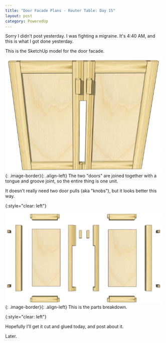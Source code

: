 ```yaml
---
title: "Door Facade Plans - Router Table: Day 15"
layout: post
category: PoweredUp
---
```

Sorry I didn't post yesterday. I was fighting a migraine. It's 4:40 AM, and this is what I got done yesterday.

This is the SketchUp model for the door facade.

![](/assets/images-posts/powered-up-2/powered-up-2-15-1-01.jpg){: .image-border}{: .align-left}
The two "doors" are joined together with a tongue and groove joint, so the entire thing is one unit.

It doesn't really need two door pulls (aka "knobs"), but it looks better this way.

{:style="clear: left"}

![](/assets/images-posts/powered-up-2/powered-up-2-15-1-02.jpg){: .image-border}{: .align-left}
This is the parts breakdown.

{:style="clear: left"}

Hopefully I'll get it cut and glued today, and post about it.

Later.